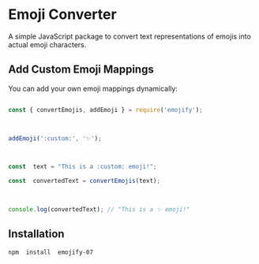 
# Emoji Converter

  

A simple JavaScript package to convert text representations of emojis into actual emoji characters.

  

## Add Custom Emoji Mappings

  

You can add your own emoji mappings dynamically:

  

```javascript

const { convertEmojis, addEmoji } = require('emojify');

  

addEmoji(':custom:', '✨');

  

const  text = "This is a :custom: emoji!";

const  convertedText = convertEmojis(text);

  

console.log(convertedText); // "This is a ✨ emoji!"
```
  

## Installation

````bash
npm  install  emojify-07